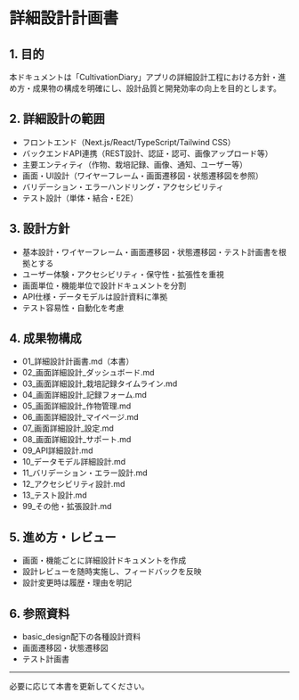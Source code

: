 # 詳細設計計画書

## 1. 目的
本ドキュメントは「CultivationDiary」アプリの詳細設計工程における方針・進め方・成果物の構成を明確にし、設計品質と開発効率の向上を目的とします。

## 2. 詳細設計の範囲
- フロントエンド（Next.js/React/TypeScript/Tailwind CSS）
- バックエンドAPI連携（REST設計、認証・認可、画像アップロード等）
- 主要エンティティ（作物、栽培記録、画像、通知、ユーザー等）
- 画面・UI設計（ワイヤーフレーム・画面遷移図・状態遷移図を参照）
- バリデーション・エラーハンドリング・アクセシビリティ
- テスト設計（単体・結合・E2E）

## 3. 設計方針
- 基本設計・ワイヤーフレーム・画面遷移図・状態遷移図・テスト計画書を根拠とする
- ユーザー体験・アクセシビリティ・保守性・拡張性を重視
- 画面単位・機能単位で設計ドキュメントを分割
- API仕様・データモデルは設計資料に準拠
- テスト容易性・自動化を考慮

## 4. 成果物構成
- 01_詳細設計計画書.md（本書）
- 02_画面詳細設計_ダッシュボード.md
- 03_画面詳細設計_栽培記録タイムライン.md
- 04_画面詳細設計_記録フォーム.md
- 05_画面詳細設計_作物管理.md
- 06_画面詳細設計_マイページ.md
- 07_画面詳細設計_設定.md
- 08_画面詳細設計_サポート.md
- 09_API詳細設計.md
- 10_データモデル詳細設計.md
- 11_バリデーション・エラー設計.md
- 12_アクセシビリティ設計.md
- 13_テスト設計.md
- 99_その他・拡張設計.md

## 5. 進め方・レビュー
- 画面・機能ごとに詳細設計ドキュメントを作成
- 設計レビューを随時実施し、フィードバックを反映
- 設計変更時は履歴・理由を明記

## 6. 参照資料
- basic_design配下の各種設計資料
- 画面遷移図・状態遷移図
- テスト計画書

---
必要に応じて本書を更新してください。
